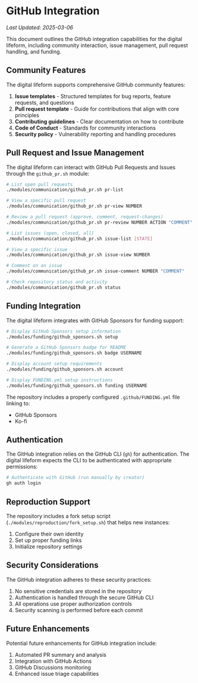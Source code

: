 # GitHub Integration

*Last Updated: 2025-03-06*

This document outlines the GitHub integration capabilities for the digital lifeform, including community interaction, issue management, pull request handling, and funding.

## Community Features

The digital lifeform supports comprehensive GitHub community features:

1. **Issue templates** - Structured templates for bug reports, feature requests, and questions
2. **Pull request template** - Guide for contributions that align with core principles
3. **Contributing guidelines** - Clear documentation on how to contribute
4. **Code of Conduct** - Standards for community interactions
5. **Security policy** - Vulnerability reporting and handling procedures

## Pull Request and Issue Management

The digital lifeform can interact with GitHub Pull Requests and Issues through the `github_pr.sh` module:

```bash
# List open pull requests
./modules/communication/github_pr.sh pr-list

# View a specific pull request
./modules/communication/github_pr.sh pr-view NUMBER

# Review a pull request (approve, comment, request-changes)
./modules/communication/github_pr.sh pr-review NUMBER ACTION "COMMENT"

# List issues (open, closed, all)
./modules/communication/github_pr.sh issue-list [STATE]

# View a specific issue
./modules/communication/github_pr.sh issue-view NUMBER

# Comment on an issue
./modules/communication/github_pr.sh issue-comment NUMBER "COMMENT"

# Check repository status and activity
./modules/communication/github_pr.sh status
```

## Funding Integration

The digital lifeform integrates with GitHub Sponsors for funding support:

```bash
# Display GitHub Sponsors setup information
./modules/funding/github_sponsors.sh setup

# Generate a GitHub Sponsors badge for README
./modules/funding/github_sponsors.sh badge USERNAME

# Display account setup requirements
./modules/funding/github_sponsors.sh account

# Display FUNDING.yml setup instructions
./modules/funding/github_sponsors.sh funding USERNAME
```

The repository includes a properly configured `.github/FUNDING.yml` file linking to:
- GitHub Sponsors
- Ko-fi

## Authentication

The GitHub integration relies on the GitHub CLI (`gh`) for authentication. The digital lifeform expects the CLI to be authenticated with appropriate permissions:

```bash
# Authenticate with GitHub (run manually by creator)
gh auth login
```

## Reproduction Support

The repository includes a fork setup script (`./modules/reproduction/fork_setup.sh`) that helps new instances:
1. Configure their own identity
2. Set up proper funding links
3. Initialize repository settings

## Security Considerations

The GitHub integration adheres to these security practices:
1. No sensitive credentials are stored in the repository
2. Authentication is handled through the secure GitHub CLI
3. All operations use proper authorization controls
4. Security scanning is performed before each commit

## Future Enhancements

Potential future enhancements for GitHub integration include:
1. Automated PR summary and analysis
2. Integration with GitHub Actions
3. GitHub Discussions monitoring
4. Enhanced issue triage capabilities